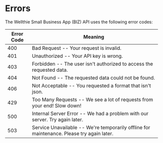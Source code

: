 # Errors

The Wellthie Small Business App (BIZ) API uses the following error codes:

Error Code | Meaning
---------- | -------
400 | Bad Request -- Your request is invalid.
401 | Unauthorized -- Your API key is wrong.
403 | Forbidden -- The user isn't authorized to access the requested data.
404 | Not Found -- The requested data could not be found.
406 | Not Acceptable -- You requested a format that isn't json.
429 | Too Many Requests -- We see a lot of requests from your end! Slow down!
500 | Internal Server Error -- We had a problem with our server. Try again later.
503 | Service Unavailable -- We're temporarily offline for maintenance. Please try again later.
